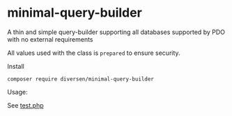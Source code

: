 # minimal-query-builder

A thin and simple query-builder supporting all databases supported by PDO
with no external requirements

All values used with the class is `prepared` to ensure security. 

Install 

    composer require diversen/minimal-query-builder

Usage: 

See [test.php](test.php)
